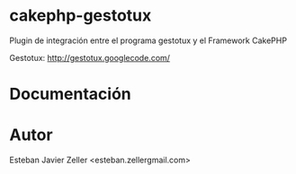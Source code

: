 cakephp-gestotux
================

Plugin de integración entre el programa gestotux y el Framework CakePHP

Gestotux: http://gestotux.googlecode.com/

Documentación
=============


Autor
=====
Esteban Javier Zeller <esteban.zeller<at>gmail.com>